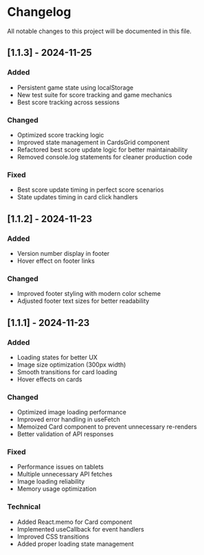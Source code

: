 # Changelog

All notable changes to this project will be documented in this file.

## [1.1.3] - 2024-11-25

### Added
- Persistent game state using localStorage
- New test suite for score tracking and game mechanics
- Best score tracking across sessions

### Changed
- Optimized score tracking logic
- Improved state management in CardsGrid component
- Refactored best score update logic for better maintainability
- Removed console.log statements for cleaner production code

### Fixed
- Best score update timing in perfect score scenarios
- State updates timing in card click handlers

## [1.1.2] - 2024-11-23

### Added
- Version number display in footer
- Hover effect on footer links

### Changed
- Improved footer styling with modern color scheme
- Adjusted footer text sizes for better readability

## [1.1.1] - 2024-11-23

### Added
- Loading states for better UX
- Image size optimization (300px width)
- Smooth transitions for card loading
- Hover effects on cards

### Changed
- Optimized image loading performance
- Improved error handling in useFetch
- Memoized Card component to prevent unnecessary re-renders
- Better validation of API responses

### Fixed
- Performance issues on tablets
- Multiple unnecessary API fetches
- Image loading reliability
- Memory usage optimization

### Technical
- Added React.memo for Card component
- Implemented useCallback for event handlers
- Improved CSS transitions
- Added proper loading state management
